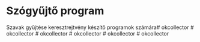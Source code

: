 # Szógyűjtő program

Szavak gyűjtése keresztrejtvény készítő programok számára#   o k c o l l e c t o r  
 #   o k c o l l e c t o r  
 #   o k c o l l e c t o r  
 #   o k c o l l e c t o r  
 #   o k c o l l e c t o r  
 #   o k c o l l e c t o r  
 